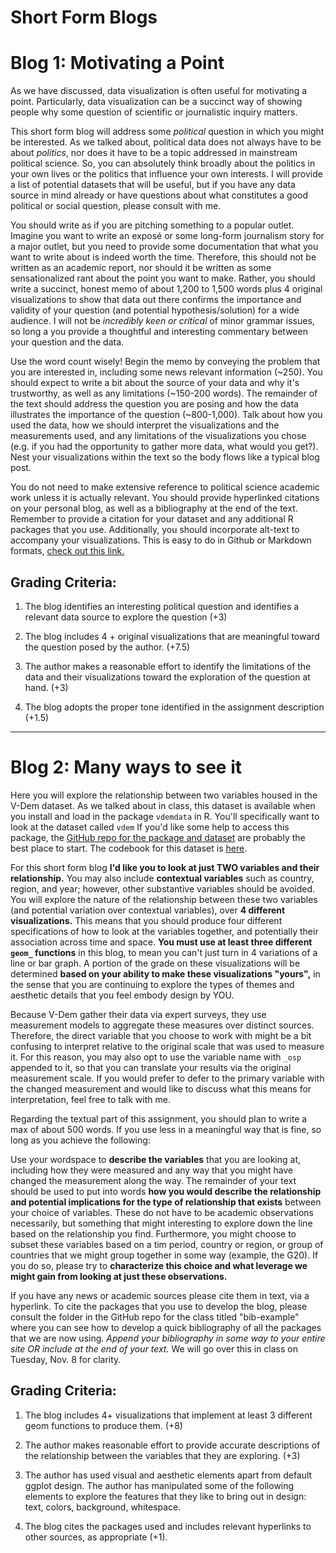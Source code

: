 # Short Form Blogs 

# Blog 1: Motivating a Point 

As we have discussed, data visualization is often useful for motivating a point. Particularly, data visualization can be a succinct way of showing people why some question of scientific or journalistic inquiry matters. 

This short form blog will address some *political* question in which you might be interested. As we talked about, political data does not always have to be about *politics*, nor does it have to be a topic addressed in mainstream political science. So, you can absolutely think broadly about the politics in your own lives or the politics that influence your own interests. I will provide a list of potential datasets that will be useful, but if you have any data source in mind already or have questions about what constitutes a good political or social question, please consult with me. 

You should write as if you are pitching something to a popular outlet. Imagine you want to write an exposé or some long-form journalism story for a major outlet, but you need to provide some documentation that what you want to write about is indeed worth the time. Therefore, this should not be written as an academic report, nor should it be written as some sensationalized rant about the point you want to make. Rather, you should write a succinct, honest memo of about 1,200 to 1,500 words plus 4 original visualizations to show that data out there confirms the importance and validity of your question (and potential hypothesis/solution) for a wide audience. I will not be *incredibly keen or critical* of minor grammar issues, so long a you provide a thoughtful and interesting commentary between your question and the data.  

Use the word count wisely! Begin the memo by conveying the problem that you are interested in, including some news relevant information (~250). You should expect to write a bit about the source of your data and why it's trustworthy, as well as any limitations (~150-200 words). The remainder of the text should address the question you are posing and how the data illustrates the importance of the question (~800-1,000). Talk about how you used the data, how we should interpret the visualizations and the measurements used, and any limitations of the visualizations you chose (e.g. if you had the opportunity to gather more data, what would you get?). Nest your visualizations within the text so the body flows like a typical blog post. 

You do not need to make extensive reference to political science academic work unless it is actually relevant. You should provide hyperlinked citations on your personal blog, as well as a bibliography at the end of the text. Remember to provide a citation for your dataset and any additional R packages that you use. Additionally, you should incorporate alt-text to accompany your visualizations. This is easy to do in Github or Markdown formats, [check out this link.](https://docs.github.com/en/get-started/writing-on-github/getting-started-with-writing-and-formatting-on-github/basic-writing-and-formatting-syntax) 

## Grading Criteria: 

1) The blog identifies an interesting political question and identifies a relevant data source to explore the question (+3)

2) The blog includes 4 + original visualizations that are meaningful toward the question posed by the author. (+7.5)

3) The author makes a reasonable effort to identify the limitations of the data and their visualizations toward the exploration of the question at hand. (+3)

4) The blog adopts the proper tone identified in the assignment description (+1.5)

---

# Blog 2: Many ways to see it 

Here you will explore the relationship between two variables housed in the V-Dem dataset. As we talked about in class, this dataset is available when you install and load in the package `vdemdata` in R. You'll specifically want to look at the dataset called `vdem` If you'd like some help to access this package, the [GitHub repo for the package and dataset](https://github.com/vdeminstitute/vdemdata) are probably the best place to start. The codebook for this dataset is [here](https://www.v-dem.net/static/website/img/refs/codebookv111.pdf). 

For this short form blog **I'd like you to look at just TWO variables and their relationship.** You may also include **contextual variables** such as country, region, and year; however, other substantive variables should be avoided. You will explore the nature of the relationship between these two variables (and potential variation over contextual variables), over **4 different visualizations.** This means that you should produce four different specifications of how to look at the variables together, and potentially their association across time and space. **You must use at least three different `geom_` functions** in this blog, to mean you can't just turn in 4 variations of a line or bar graph. A portion of the grade on these visualizations will be determined **based on your ability to make these visualizations "yours",** in the sense that you are continuing to explore the types of themes and aesthetic details that you feel embody design by YOU.  

Because V-Dem gather their data via expert surveys, they use measurement models to aggregate these measures over distinct sources. Therefore, the direct variable that you choose to work with might be a bit confusing to interpret relative to the original scale that was used to measure it. For this reason, you may also opt to use the variable name with `_osp` appended to it, so that you can translate your results via the original measurement scale. If you would prefer to defer to the primary variable with the changed measurement and would like to discuss what this means for interpretation, feel free to talk with me. 

Regarding the textual part of this assignment, you should plan to write a max of about 500 words. If you use less in a meaningful way that is fine, so long as you achieve the following:

Use your wordspace to **describe the variables** that you are looking at, including how they were measured and any way that you might have changed the measurement along the way. The remainder of your text should be used to put into words **how you would describe the relationship and potential implications for the type of relationship that exists** between your choice of variables. These do not have to be academic observations necessarily, but something that might interesting to explore down the line based on the relationship you find. Furthermore, you might choose to subset these variables based on a tim period, country or region, or group of countries that we might group together in some way (example, the G20). If you do so, please try to **characterize this choice and what leverage we might gain from looking at just these observations.**

If you have any news or academic sources please cite them in text, via a hyperlink. To cite the packages that you use to develop the blog, please consult the folder in the GitHub repo for the class titled "bib-example" where you can see how to develop a quick bibliography of all the packages that we are now using. *Append your bibliography in some way to your entire site OR include at the end of your text.* We will go over this in class on Tuesday, Nov. 8 for clarity. 

## Grading Criteria: 

1) The blog includes 4+ visualizations that implement at least 3 different geom functions to produce them. (+8)

2) The author makes reasonable effort to provide accurate descriptions of the relationship between the variables that they are exploring.  (+3)

3) The author has used visual and aesthetic elements apart from default ggplot design. The author has manipulated some of the following elements to explore the features that they like to bring out in design: text, colors, background, whitespace. 

4) The blog cites the packages used and includes relevant hyperlinks to other sources, as appropriate (+1). 


 



